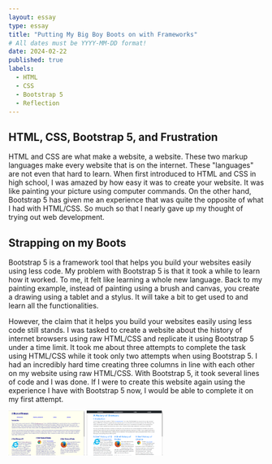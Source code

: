 ```yaml
---
layout: essay
type: essay
title: "Putting My Big Boy Boots on with Frameworks"
# All dates must be YYYY-MM-DD format!
date: 2024-02-22
published: true
labels:
  - HTML
  - CSS
  - Bootstrap 5
  - Reflection
---
```


## HTML, CSS, Bootstrap 5, and Frustration
HTML and CSS are what make a website, a website. These two markup languages make every website that is on the internet. These "languages" are not even that hard to learn. When first introduced to HTML and CSS in high school, I was amazed by how easy it was to create your website. It was like painting your picture using computer commands. On the other hand, Bootstrap 5 has given me an experience that was quite the opposite of what I had with HTML/CSS. So much so that I nearly gave up my thought of trying out web development.

## Strapping on my Boots
Bootstrap 5 is a framework tool that helps you build your websites easily using less code. My problem with Bootstrap 5 is that it took a while to learn how it worked. To me, it felt like learning a whole new language. Back to my painting example, instead of painting using a brush and canvas, you create a drawing using a tablet and a stylus. It will take a bit to get used to and learn all the functionalities. 

However, the claim that it helps you build your websites easily using less code still stands. I was tasked to create a website about the history of internet browsers using raw HTML/CSS and replicate it using Bootstrap 5 under a time limit. It took me about three attempts to complete the task using HTML/CSS while it took only two attempts when using Bootstrap 5. I had an incredibly hard time creating three columns in line with each other on my website using raw HTML/CSS. With Bootstrap 5, it took several lines of code and I was done. If I were to create this website again using the experience I have with Bootstrap 5 now, I would be able to complete it on my first attempt.

<img width="150px" class="rounded float-start pe-4" src="../img/historyOfBrowsers_raw.png">
<img width="150px" class="rounded float-end pe-4" src="../img/historyOfBrowsers_bootstrap.png">
